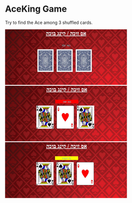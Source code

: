 # AceKing Game
Try to find the Ace among 3 shuffled cards.
<br/>                                                                            
                                                    
<div style="width:100%;">                                                  
  <img src="Exe4/Screenshots/image1.JPG" width="400" style="position:relative;">
  <img src="Exe4/Screenshots/image2.JPG" width="400" style="position:relative;">
  <img src="Exe4/Screenshots/image3.JPG" width="400" style="position:relative;">
</div>
